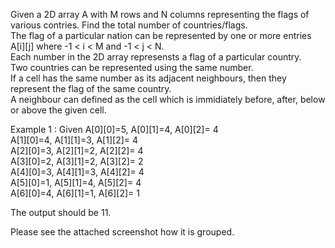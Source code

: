 Given a 2D array A with M rows and N columns representing the flags of various contries. Find the total number of countries/flags.    
The flag of a particular nation can be represented by one or more entries A[i][j]  where -1 < i < M  and  -1 < j < N.   
Each number in the 2D array represensts a flag of a particular country.     
Two countries can be represented using the same number.    
If a cell has the same number as its adjacent neighbours, then they represent the flag of the same country.     
A neighbour can defined as the cell which is immidiately before, after, below or above the given cell.

Example 1 : Given A[0][0]=5, A[0][1]=4, A[0][2]= 4										
	          A[1][0]=4, A[1][1]=3, A[1][2]= 4			
                  A[2][0]=3, A[2][1]=2, A[2][2]= 4			
                  A[3][0]=2, A[3][1]=2, A[3][2]= 2			
                  A[4][0]=3, A[4][1]=3, A[4][2]= 4			
                  A[5][0]=1, A[5][1]=4, A[5][2]= 4			
                  A[6][0]=4, A[6][1]=1, A[6][2]= 1						
                  
  
The output should be 11.
        
Please see the attached screenshot how it is grouped.
